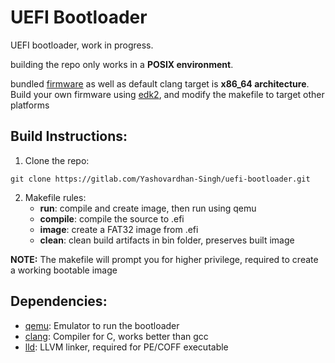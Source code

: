 # UEFI Bootloader

UEFI bootloader, work in progress.

building the repo only works in a **POSIX environment**.

bundled [firmware](firmware/bios64.bin) as well as default clang target is **x86_64 architecture**. Build your own firmware using [edk2](https://github.com/tianocore/edk2), and modify the makefile to target other platforms

## Build Instructions:
1) Clone the repo:  
```
git clone https://gitlab.com/Yashovardhan-Singh/uefi-bootloader.git
```
2) Makefile rules:
	* **run**: compile and create image, then run using qemu
	* **compile**: compile the source to .efi
	* **image**: create a FAT32 image from .efi
	* **clean**: clean build artifacts in bin folder, preserves built image

**NOTE:** The makefile will prompt you for higher privilege, required to create a working bootable image

## Dependencies:
* [qemu](https://www.qemu.org/): Emulator to run the bootloader
* [clang](https://clang.llvm.org/): Compiler for C, works better than gcc
* [lld](https://lld.llvm.org/): LLVM linker, required for PE/COFF executable